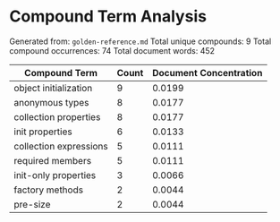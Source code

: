 # Compound Term Analysis

Generated from: `golden-reference.md`
Total unique compounds: 9
Total compound occurrences: 74
Total document words: 452

| Compound Term | Count | Document Concentration |
|---------------|-------|------------------------|
| object initialization | 9 | 0.0199 |
| anonymous types | 8 | 0.0177 |
| collection properties | 8 | 0.0177 |
| init properties | 6 | 0.0133 |
| collection expressions | 5 | 0.0111 |
| required members | 5 | 0.0111 |
| init-only properties | 3 | 0.0066 |
| factory methods | 2 | 0.0044 |
| pre-size | 2 | 0.0044 |
